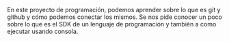 En este proyecto de programación, podemos aprender sobre lo que es git y github y cómo podemos conectar los mismos.
Se nos pide conocer un poco sobre lo que es el SDK de un lenguaje de programación y también a como ejecutar usando consola.